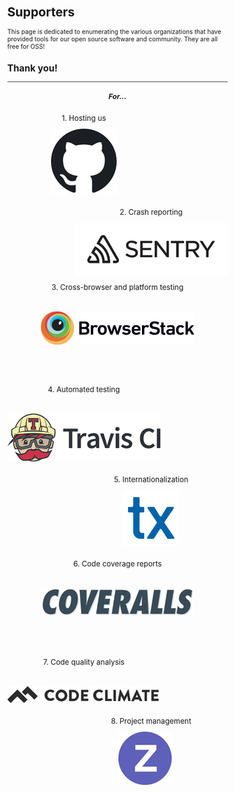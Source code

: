# Supporters

This page is dedicated to enumerating the various organizations that have provided tools for our open source software and community. They are all free for OSS!

## Thank you!

<hr>

<center>

  <em><h3>For...</h3></em>

</center>

<div style="width:350px; float:left">

<center>

  <big>1. Hosting us</big>

<center>

<div style="width:150px">

[![Github-logo](../app/assets/images/logos/github.png)](https://github.com/)

</div>
</div>

<div style="width:350px; float:right">

<center>

  <big>2. Crash reporting</big>

</center>
<a href="https://sentry.io/welcome/"><img alt="sentry-logo" src="../app/assets/images/logos/sentry.png"></a>

</div>

<div style="margin-top: 300px">

<center>

<div style="width:350px; overflow: hidden">

<center>

  <big>3. Cross-browser and platform testing</big>

</center>

<br>

[![Browserstack-logo](../app/assets/images/logos/Browserstack-logo@2x.png)](https://www.browserstack.com/)

</center>

</div>
</div>

<br><br>

<div style="width:350px; float: left">

<center>

  <big>4. Automated testing</big>

</center>

<br>

[![Travis-ci](../app/assets/images/logos/TravisCI-Full-Color.png)](https://travis-ci.com/)
</div>

<div style="width:350px; float: right">
<center>

  <big>5. Internationalization</big>

  <a href="https://www.transifex.com/"><img alt="transifex-logo" src="../app/assets/images/logos/transifex.png"></a>

</center>
</div>

<center>

<div style="width:350px; margin-top: 260px; overflow: hidden">

<center>

  <big>6. Code coverage reports</big>

</center>

<br>

[![Coveralls](../app/assets/images/logos/coveralls.png)](https://coveralls.io/)

</div>
</center>

<br><br>

<div style="width:350px; float: left">

<center>

  <big>7. Code quality analysis</big>

</center>

<br>

[![Codeclimate-logo](../app/assets/images/logos/codeclimate.svg)](https://codeclimate.com/)

</div>

<div style="width:350px; float: right">

<center>

  <big>8. Project management</big>

</center>

  <div style="width:140px; margin-left: 100px">

  [![Zenhub-logo](../app/assets/images/logos/zenhub.svg)](https://www.zenhub.com/)
  
  </div>
</div>

